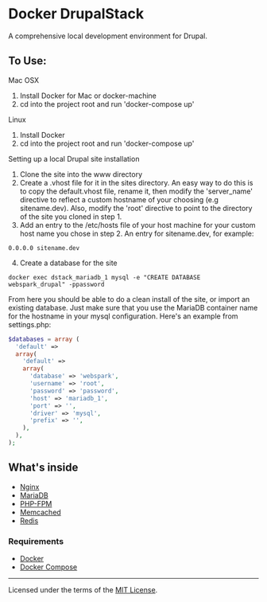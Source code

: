 # Docker DrupalStack

A comprehensive local development environment for Drupal.

To Use:
-------

Mac OSX

1. Install Docker for Mac or docker-machine
2. cd into the project root and run 'docker-compose up'

Linux

1. Install Docker
2. cd into the project root and run 'docker-compose up'

Setting up a local Drupal site installation

1. Clone the site into the www directory
2. Create a .vhost file for it in the sites directory. An easy way to do this is to copy the default.vhost file, rename it, then modify the 'server_name' directive to reflect a custom hostname of your choosing (e.g sitename.dev). Also, modify the 'root' directive to point to the directory of the site you cloned in step 1.
3. Add an entry to the /etc/hosts file of your host machine for your custom host name you chose in step 2. An entry for sitename.dev, for example:

```
0.0.0.0 sitename.dev   
```

4. Create a database for the site 

```
docker exec dstack_mariadb_1 mysql -e "CREATE DATABASE webspark_drupal" -ppassword
```

From here you should be able to do a clean install of the site, or import an existing database. Just make sure that you use the MariaDB container name for the hostname in your mysql configuration. Here's an example from settings.php:

```php
$databases = array (
  'default' => 
  array(
    'default' => 
    array(
      'database' => 'webspark',
      'username' => 'root',
      'password' => 'password',
      'host' => 'mariadb_1',
      'port' => '',
      'driver' => 'mysql',
      'prefix' => '',
    ),
  ),
);

```

## What's inside

* [Nginx](http://nginx.org/)
* [MariaDB](http://www.mariadb.org/)
* [PHP-FPM](http://php-fpm.org/)
* [Memcached](http://memcached.org/)
* [Redis](http://redis.io/)

### Requirements

* [Docker](https://docker.com/)
* [Docker Compose](http://docs.docker.com/compose/)


---
Licensed under the terms of the [MIT License](LICENSE.md).
